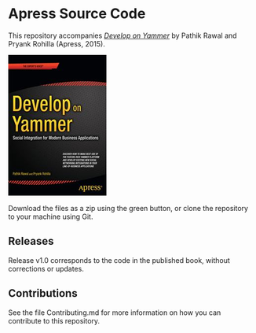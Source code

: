 # Apress Source Code

This repository accompanies [*Develop on Yammer*](http://www.apress.com/9781484209448) by Pathik Rawal and Pryank Rohilla (Apress, 2015).

![Cover image](9781484209448.jpg)

Download the files as a zip using the green button, or clone the repository to your machine using Git.

## Releases

Release v1.0 corresponds to the code in the published book, without corrections or updates.

## Contributions

See the file Contributing.md for more information on how you can contribute to this repository.
